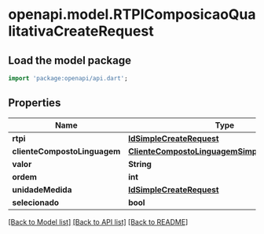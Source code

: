 # openapi.model.RTPIComposicaoQualitativaCreateRequest

## Load the model package
```dart
import 'package:openapi/api.dart';
```

## Properties
Name | Type | Description | Notes
------------ | ------------- | ------------- | -------------
**rtpi** | [**IdSimpleCreateRequest**](IdSimpleCreateRequest.md) |  | [optional] 
**clienteCompostoLinguagem** | [**ClienteCompostoLinguagemSimpleCreateRequest**](ClienteCompostoLinguagemSimpleCreateRequest.md) |  | [optional] 
**valor** | **String** |  | [optional] 
**ordem** | **int** |  | [optional] 
**unidadeMedida** | [**IdSimpleCreateRequest**](IdSimpleCreateRequest.md) |  | [optional] 
**selecionado** | **bool** |  | [optional] 

[[Back to Model list]](../README.md#documentation-for-models) [[Back to API list]](../README.md#documentation-for-api-endpoints) [[Back to README]](../README.md)


